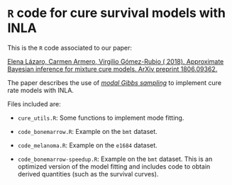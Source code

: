 # `R` code for cure survival models with INLA

This is the `R` code associated to our paper:

[Elena Lázaro, Carmen Armero, Virgilio Gómez-Rubio ( 2018). Approximate Bayesian inference for mixture cure models. ArXiv preprint 1806.09362.](https://arxiv.org/abs/1806.09362)


The paper describes the use of [*modal Gibbs sampling*](https://arxiv.org/abs/1712.09566) to implement cure rate models with INLA.

Files included are:

* `cure_utils.R`: Some functions to implement mode fitting.

* `code_bonemarrow.R`: Example on the `bmt` dataset.

* `code_melanoma.R`: Example on the `e1684` dataset.

* `code_bonemarrow-speedup.R`: Example on the `bmt` dataset. This is an optimized version of the model fitting and includes code to obtain derived quantities (such as the survival curves).
